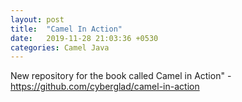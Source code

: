 ```yaml
---
layout: post
title:  "Camel In Action"
date:   2019-11-28 21:03:36 +0530
categories: Camel Java
---
```

New repository for the book called Camel in Action" - https://github.com/cyberglad/camel-in-action

